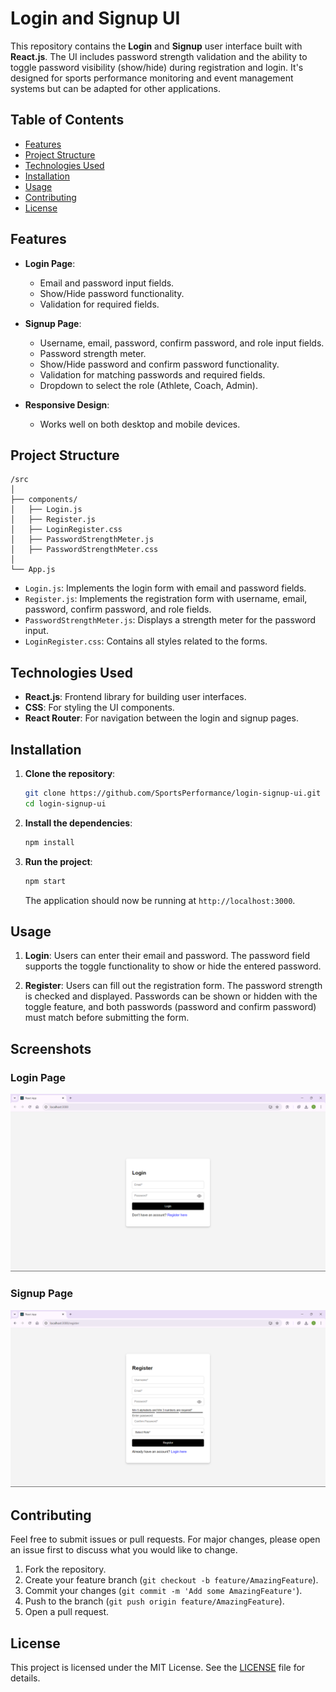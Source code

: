 
# Login and Signup UI

This repository contains the **Login** and **Signup** user interface built with **React.js**. The UI includes password strength validation and the ability to toggle password visibility (show/hide) during registration and login. It's designed for sports performance monitoring and event management systems but can be adapted for other applications.

## Table of Contents
- [Features](#features)
- [Project Structure](#project-structure)
- [Technologies Used](#technologies-used)
- [Installation](#installation)
- [Usage](#usage)
- [Contributing](#contributing)
- [License](#license)

## Features
- **Login Page**:
  - Email and password input fields.
  - Show/Hide password functionality.
  - Validation for required fields.
  
- **Signup Page**:
  - Username, email, password, confirm password, and role input fields.
  - Password strength meter.
  - Show/Hide password and confirm password functionality.
  - Validation for matching passwords and required fields.
  - Dropdown to select the role (Athlete, Coach, Admin).
  
- **Responsive Design**: 
  - Works well on both desktop and mobile devices.
  
## Project Structure

```
/src
│
├── components/
│   ├── Login.js
│   ├── Register.js
│   ├── LoginRegister.css
│   ├── PasswordStrengthMeter.js
│   ├── PasswordStrengthMeter.css
│
└── App.js
```

- `Login.js`: Implements the login form with email and password fields.
- `Register.js`: Implements the registration form with username, email, password, confirm password, and role fields.
- `PasswordStrengthMeter.js`: Displays a strength meter for the password input.
- `LoginRegister.css`: Contains all styles related to the forms.

## Technologies Used
- **React.js**: Frontend library for building user interfaces.
- **CSS**: For styling the UI components.
- **React Router**: For navigation between the login and signup pages.
  
## Installation

1. **Clone the repository**:
   ```bash
   git clone https://github.com/SportsPerformance/login-signup-ui.git
   cd login-signup-ui
   ```

2. **Install the dependencies**:
   ```bash
   npm install
   ```

3. **Run the project**:
   ```bash
   npm start
   ```

   The application should now be running at `http://localhost:3000`.

## Usage

1. **Login**: Users can enter their email and password. The password field supports the toggle functionality to show or hide the entered password.
  
2. **Register**: Users can fill out the registration form. The password strength is checked and displayed. Passwords can be shown or hidden with the toggle feature, and both passwords (password and confirm password) must match before submitting the form.

## Screenshots

### Login Page
![Login Page Screenshot](https://github.com/SportsPerformance/login-signup-ui/blob/signup-page/public/Screenshots/Login%20page.png)

### Signup Page
![Signup Page Screenshot](https://github.com/SportsPerformance/login-signup-ui/blob/signup-page/public/Screenshots/Signup%20page.png)

## Contributing

Feel free to submit issues or pull requests. For major changes, please open an issue first to discuss what you would like to change.

1. Fork the repository.
2. Create your feature branch (`git checkout -b feature/AmazingFeature`).
3. Commit your changes (`git commit -m 'Add some AmazingFeature'`).
4. Push to the branch (`git push origin feature/AmazingFeature`).
5. Open a pull request.

## License

This project is licensed under the MIT License. See the [LICENSE](LICENSE) file for details.
